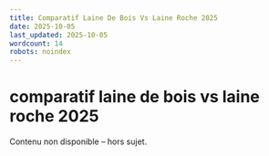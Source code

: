 ```yaml
---
title: Comparatif Laine De Bois Vs Laine Roche 2025
date: 2025-10-05
last_updated: 2025-10-05
wordcount: 14
robots: noindex
---
```


# comparatif laine de bois vs laine roche 2025

Contenu non disponible – hors sujet.